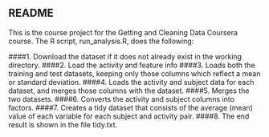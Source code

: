 ## README
This is the course project for the Getting and Cleaning Data Coursera course. The R script, run_analysis.R, does the following:

####1. Download the dataset if it does not already exist in the working directory.
####2. Load the activity and feature info
####3. Loads both the training and test datasets, keeping only those columns which reflect a mean or standard deviation.
####4. Loads the activity and subject data for each dataset, and merges those columns with the dataset.
####5. Merges the two datasets.
####6. Converts the activity and subject columns into factors.
####7. Creates a tidy dataset that consists of the average (mean) value of each variable for each subject and activity pair.
####8. The end result is shown in the file tidy.txt.